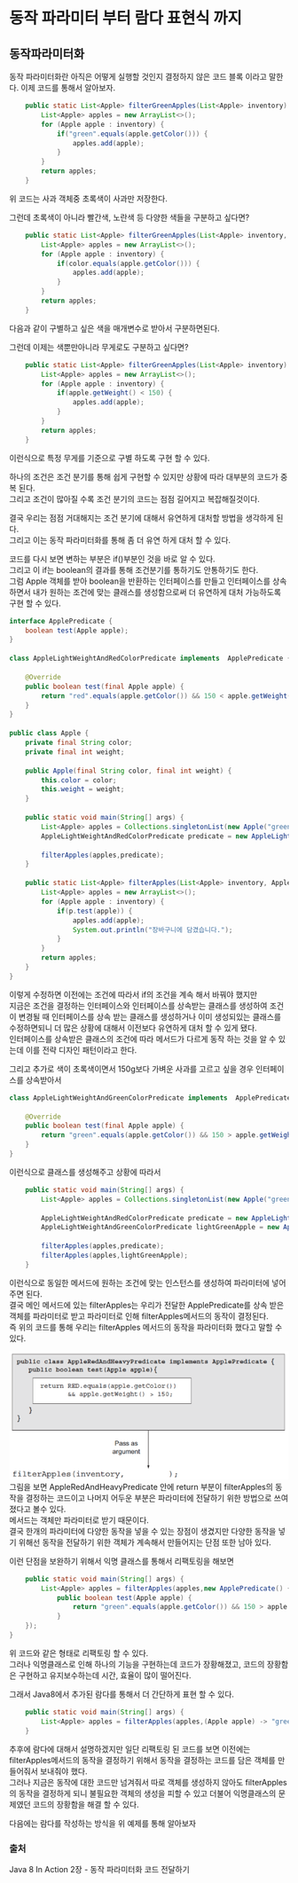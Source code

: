 # 동작 파라미터 부터 람다 표현식 까지 

## 동작파라미터화
동작 파라미터화란 아직은 어떻게 실행할 것인지 결정하지 않은 코드 블록 이라고 말한다. 
이제 코드를 통해서 알아보자.
```java
    public static List<Apple> filterGreenApples(List<Apple> inventory) {
        List<Apple> apples = new ArrayList<>();
        for (Apple apple : inventory) {
            if("green".equals(apple.getColor())) {
                apples.add(apple);
            }
        }
        return apples;
    }
```
위 코드는 사과 객체중 초록색이 사과만 저장한다.

그런데 초록색이 아니라 빨간색, 노란색 등 다양한 색들을 구분하고 싶다면?

```java
    public static List<Apple> filterGreenApples(List<Apple> inventory, String color) {
        List<Apple> apples = new ArrayList<>();
        for (Apple apple : inventory) {
            if(color.equals(apple.getColor())) {
                apples.add(apple);
            }
        }
        return apples;
    }
```
다음과 같이 구별하고 싶은 색을 매개변수로 받아서 구분하면된다.  

그런데 이제는 색뿐만아니라 무게로도 구분하고 싶다면?  
```java
    public static List<Apple> filterGreenApples(List<Apple> inventory) {
        List<Apple> apples = new ArrayList<>();
        for (Apple apple : inventory) {
            if(apple.getWeight() < 150) {
                apples.add(apple);
            }
        }
        return apples;
    }
```
이런식으로 특정 무게를 기준으로 구별 하도록 구현 할 수 있다.  

하나의 조건은 조건 분기를 통해 쉽게 구현할 수 있지만 상황에 따라 대부분의 코드가 중복 된다.  
그리고 조건이 많아질 수록 조건 분기의 코드는 점점 길어지고 복잡해질것이다.  

결국 우리는 점점 거대해지는 조건 분기에 대해서 유연하게 대처할 방법을 생각하게 된다.  
그리고 이는 동작 파라미터화를 통해 좀 더 유연 하게 대처 할 수 있다.  

  코드를 다시 보면 변하는 부분은 if()부분인 것을 바로 알 수 있다.  
그리고 이 if는 boolean의 결과를 통해 조건분기를 통하기도 안통하기도 한다.  
그럼 Apple 객체를 받아 boolean을 반환하는 인터페이스를 만들고 인터페이스를 상속하면서 내가 원하는 조건에 맞는 클래스를 생성함으로써 더 유연하게 대처 가능하도록 구현 할 수 있다.

```java
interface ApplePredicate {
    boolean test(Apple apple);
}

class AppleLightWeightAndRedColorPredicate implements  ApplePredicate {

    @Override
    public boolean test(final Apple apple) {
        return "red".equals(apple.getColor()) && 150 < apple.getWeight();
    }
}

public class Apple {
    private final String color;
    private final int weight;

    public Apple(final String color, final int weight) {
        this.color = color;
        this.weight = weight;
    }

    public static void main(String[] args) {
        List<Apple> apples = Collections.singletonList(new Apple("green", 10));
        AppleLightWeightAndRedColorPredicate predicate = new AppleLightWeightAndRedColorPredicate();

        filterApples(apples,predicate);
    }

    public static List<Apple> filterApples(List<Apple> inventory, ApplePredicate p) {
        List<Apple> apples = new ArrayList<>();
        for (Apple apple : inventory) {
            if(p.test(apple)) {
                apples.add(apple);
                System.out.println("장바구니에 담겼습니다.");
            }
        }
        return apples;
    }
}
```

이렇게 수정하면 이전에는 조건에 따라서 if의 조건을 계속 해서 바꿔야 했지만  
지금은 조건을 결정하는 인터페이스와 인터페이스를 상속받는 클래스를 생성하여 조건이 변경될 때 인터페이스를 상속 받는 클래스를 생성하거나 
이미 생성되있는 클래스를 수정하면되니 더 많은 상황에 대해서 이전보다 유연하게 대처 할 수 있게 됐다.  
인터페이스를 상속받은 클래스의 조건에 따라 메서드가 다르게 동작 하는 것을 알 수 있는데 이를 전략 디자인 패턴이라고 한다.

그리고 추가로 색이 초록색이면서 150g보다 가벼운 사과를 고르고 싶을 경우 인터페이스를 상속받아서  
```java
class AppleLightWeightAndGreenColorPredicate implements  ApplePredicate {

    @Override
    public boolean test(final Apple apple) {
        return "green".equals(apple.getColor()) && 150 > apple.getWeight();
    }
}
```
이런식으로 클래스를 생성해주고 상황에 따라서  
```java
    public static void main(String[] args) {
        List<Apple> apples = Collections.singletonList(new Apple("green", 10));

        AppleLightWeightAndRedColorPredicate predicate = new AppleLightWeightAndRedColorPredicate();
        AppleLightWeightAndGreenColorPredicate lightGreenApple = new AppleLightWeightAndGreenColorPredicate();

        filterApples(apples,predicate);
        filterApples(apples,lightGreenApple);
    }
```

이런식으로 동일한 메서드에 원하는 조건에 맞는 인스턴스를 생성하여 파라미터에 넣어주면 된다.  
결국 메인 메서드에 있는 filterApples는 우리가 전달한 ApplePredicate를 상속 받은 객체를 파라미터로 받고 파라미터로 인해 filterApples메서드의 동작이 결정된다.  
즉 위의 코드를 통해 우리는 filterApples 메서드의 동작을 파라미터화 했다고 말할 수 있다.  

![Behavior](./images/동작파라미터.png)  
그림을 보면 AppleRedAndHeavyPredicate 안에 return 부분이 filterApples의 동작을 결정하는 코드이고 나머지 어두운 부분은 파라미터에 전달하기 위한 방법으로 쓰여졌다고 볼수 있다.  
메서드는 객체만 파라미터로 받기 때문이다.  
결국 한개의 파라미터에 다양한 동작을 넣을 수 있는 장점이 생겼지만 다양한 동작을 넣기 위해선 동작을 전달하기 위한 객체가 계속해서 만들어지는 단점 또한 남아 있다.  

  이런 단점을 보완하기 위해서 익명 클래스를 통해서 리팩토링을 해보면  
```java
    public static void main(String[] args) {
        List<Apple> apples = filterApples(apples,new ApplePredicate() {
            public boolean test(Apple apple) {
                return "green".equals(apple.getColor()) && 150 > apple.getWeight();
            }       
    });
}
```  

위 코드와 같은 형태로 리팩토링 할 수 있다.  
그러나 익명클래스로 인해 하나의 기능을 구현하는데 코드가 장황해졌고, 코드의 장황함은 구현하고 유지보수하는데 시간, 효율이 많이 떨어진다.  

그래서 Java8에서 추가된 람다를 통해서 더 간단하게 표현 할 수 있다.  
```java
    public static void main(String[] args) {
        List<Apple> apples = filterApples(apples,(Apple apple) -> "green".equals(apple.getColor()) && 150 > apple.getWeight());
    }
```  

추후에 람다에 대해서 설명하겠지만 일단 리팩토링 된 코드를 보면 이전에는 filterApples메서드의 동작을 결정하기 위해서 동작을 결정하는 코드를 담은 객체를 만들어줘서 보내줘야 했다.  
그러나 지금은 동작에 대한 코드만 넘겨줘서 따로 객체를 생성하지 않아도 filterApples의 동작을 결정하게 되니 불필요한 객체의 생성을 피할 수 있고 더불어 익명클래스의 문제였던 코드의 장황함을 해결 할 수 있다.  

다음에는 람다를 작성하는 방식을 위 예제를 통해 알아보자  


### 출처
Java 8 In Action 2장 - 동작 파라미터화 코드 전달하기
